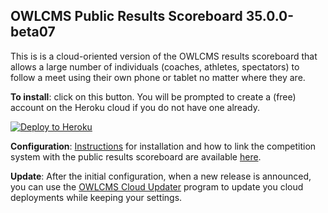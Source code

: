 ## OWLCMS Public Results Scoreboard 35.0.0-beta07

This is is a cloud-oriented version of the OWLCMS results scoreboard that allows a large number of individuals (coaches, athletes, spectators) to follow a meet using their own phone or tablet no matter where they are.

**To install**: click on this button.  You will be prompted to create a (free) account on the Heroku cloud if you do not have one already.  

[![Deploy to Heroku](https://www.herokucdn.com/deploy/button.png)](https://heroku.com/deploy?template=https://github.com/owlcms/publicresults-heroku-prerelease/tree/35.0.0-beta07)

**Configuration**: [Instructions](https://owlcms.github.io/owlcms4-prerelease/#/PublicResults) for installation and how to link the competition system with the public results scoreboard are available [here](https://jflamy-dev.github.io/owlcms4-prerelease/#/PublicResults).

**Update**: After the initial configuration, when a new release is announced, you can use the [OWLCMS Cloud Updater](https://github.com/owlcms/owlcms4-heroku-updater/) program to update you cloud deployments while keeping your settings.